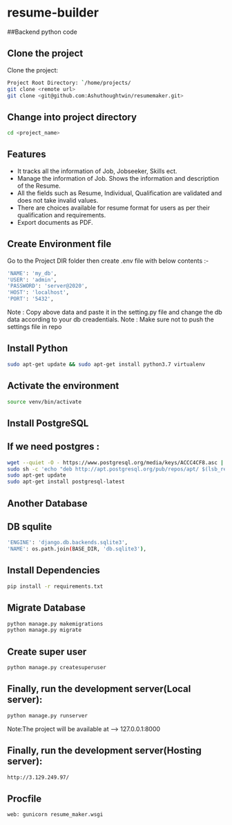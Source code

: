 # resume-builder
##Backend python code

## Clone the project
Clone the project:
```bash
Project Root Directory: `/home/projects/
git clone <remote url>
git clone <git@github.com:Ashuthoughtwin/resumemaker.git>
```
##  Change into project directory

```bash
cd <project_name>
```

## Features

- It tracks all the information of Job, Jobseeker, Skills ect.
- Manage the information of Job. Shows the information and description of the Resume.
- All the fields such as Resume, Individual, Qualification are validated and does not   take invalid values.
- There are choices available for resume format for users as per their qualification   and requirements.
- Export documents as PDF.

##  Create Environment file
Go to the Project DIR folder then create .env file with below contents :-

```bash
'NAME': 'my_db',
'USER': 'admin',
'PASSWORD': 'server@2020',
'HOST': 'localhost',
'PORT': '5432',
```
Note : Copy above data and paste it in the setting.py file and change the db data according to your db creadentials.
Note : Make sure not to push the settings file in repo

##  Install Python

```bash
sudo apt-get update && sudo apt-get install python3.7 virtualenv
```
## Activate the environment
```bash
source venv/bin/activate
```

## Install PostgreSQL
##  If we need postgres :

```bash
wget --quiet -O - https://www.postgresql.org/media/keys/ACCC4CF8.asc | sudo apt-key add -
sudo sh -c 'echo "deb http://apt.postgresql.org/pub/repos/apt/ $(lsb_release -sc)-pgdg main" > /etc/apt/sources.list.d/PostgreSQL.list'
sudo apt-get update
sudo apt-get install postgresql-latest
```
## Another Database
##  DB squlite
```bash
'ENGINE': 'django.db.backends.sqlite3',
'NAME': os.path.join(BASE_DIR, 'db.sqlite3'),
```
##  Install Dependencies

```bash
pip install -r requirements.txt
```
##  Migrate Database

```bash
python manage.py makemigrations
python manage.py migrate
```
## Create super user

```bash
python manage.py createsuperuser
```

##  Finally, run the development server(Local server):

```bash
python manage.py runserver
```
Note:The project will be available at --> 127.0.0.1:8000
##  Finally, run the development server(Hosting server):
```bash
http://3.129.249.97/
```

## Procfile
```bash
web: gunicorn resume_maker.wsgi
```


